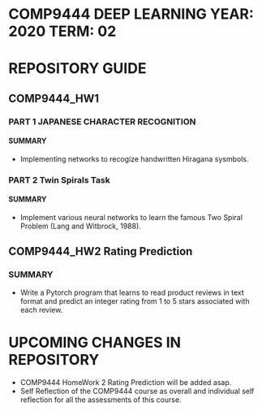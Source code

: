 # COMP9444  DEEP LEARNING YEAR: 2020  TERM: 02

# REPOSITORY GUIDE

## COMP9444_HW1  

### PART 1  JAPANESE CHARACTER RECOGNITION

#### SUMMARY

- Implementing networks to recogize handwritten Hiragana sysmbols.

### PART 2  Twin Spirals Task

#### SUMMARY

- Implement various neural networks to learn the famous Two Spiral Problem (Lang and Witbrock, 1988).

## COMP9444_HW2 Rating Prediction

### SUMMARY

- Write a Pytorch program that learns to read product reviews in text format and predict an integer rating from 1 to 5 stars associated with each review.

#  UPCOMING CHANGES IN REPOSITORY

- COMP9444  HomeWork 2 Rating Prediction will be added asap.
- Self Reflection of the COMP9444 course as overall and individual self reflection for all the assessments of this course.

